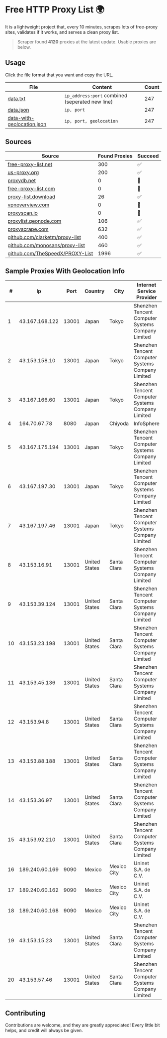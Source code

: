 
# Free HTTP Proxy List 🌍

It is a lightweight project that, every 10 minutes, scrapes lots of free-proxy sites, validates if it works, and serves a clean proxy list.


> Scraper found **4120** proxies at the latest update. Usable proxies are below.

## Usage

Click the file format that you want and copy the URL.


|File|Content|Count|
|----|-------|-----|
|[data.txt](https://raw.githubusercontent.com/themiralay/Proxy-List-World/master/data.txt)|`ip_address:port` combined (seperated new line)|247|
|[data.json](https://raw.githubusercontent.com/themiralay/Proxy-List-World/master/data.json)|`ip, port`|247|
|[data-with-geolocation.json](https://raw.githubusercontent.com/themiralay/Proxy-List-World/master/data-with-geolocation.json)|`ip, port, geolocation`|247|

## Sources

|Source|Found Proxies|Succeed|
|------|-------------|-------|
|[free-proxy-list.net](https://free-proxy-list.net)|300|✅|
|[us-proxy.org](https://www.us-proxy.org)|200|✅|
|[proxydb.net](http://proxydb.net)|0|🚫|
|[free-proxy-list.com](https://free-proxy-list.com/?page=&port=&type%5B%5D=http&type%5B%5D=https&up_time=0&search=Search)|0|🚫|
|[proxy-list.download](https://www.proxy-list.download/HTTP)|26|✅|
|[vpnoverview.com](https://vpnoverview.com/privacy/anonymous-browsing/free-proxy-servers)|0|🚫|
|[proxyscan.io](https://www.proxyscan.io)|0|🚫|
|[proxylist.geonode.com](https://proxylist.geonode.com/api/proxy-list?limit=300&page=1&sort_by=lastChecked&sort_type=desc&protocols=http,https)|106|✅|
|[proxyscrape.com](https://api.proxyscrape.com/v2/?request=displayproxies&protocol=http&timeout=10000&country=all&ssl=all&anonymity=all)|632|✅|
|[github.com/clarketm/proxy-list](https://raw.githubusercontent.com/clarketm/proxy-list/master/proxy-list-raw.txt)|400|✅|
|[github.com/monosans/proxy-list](https://raw.githubusercontent.com/monosans/proxy-list/main/proxies/http.txt)|460|✅|
|[github.com/TheSpeedX/PROXY-List](https://raw.githubusercontent.com/TheSpeedX/PROXY-List/master/http.txt)|1996|✅|


## Sample Proxies With Geolocation Info

|#|Ip|Port|Country|City|Internet Service Provider|
|-|--|----|-------|----|-------------------------|
|1|43.167.168.122|13001|Japan|Tokyo|Shenzhen Tencent Computer Systems Company Limited|
|2|43.153.158.10|13001|Japan|Tokyo|Shenzhen Tencent Computer Systems Company Limited|
|3|43.167.166.60|13001|Japan|Tokyo|Shenzhen Tencent Computer Systems Company Limited|
|4|164.70.67.78|8080|Japan|Chiyoda|InfoSphere|
|5|43.167.175.194|13001|Japan|Tokyo|Shenzhen Tencent Computer Systems Company Limited|
|6|43.167.197.30|13001|Japan|Tokyo|Shenzhen Tencent Computer Systems Company Limited|
|7|43.167.197.46|13001|Japan|Tokyo|Shenzhen Tencent Computer Systems Company Limited|
|8|43.153.16.91|13001|United States|Santa Clara|Shenzhen Tencent Computer Systems Company Limited|
|9|43.153.39.124|13001|United States|Santa Clara|Shenzhen Tencent Computer Systems Company Limited|
|10|43.153.23.198|13001|United States|Santa Clara|Shenzhen Tencent Computer Systems Company Limited|
|11|43.153.45.136|13001|United States|Santa Clara|Shenzhen Tencent Computer Systems Company Limited|
|12|43.153.94.8|13001|United States|Santa Clara|Shenzhen Tencent Computer Systems Company Limited|
|13|43.153.88.188|13001|United States|Santa Clara|Shenzhen Tencent Computer Systems Company Limited|
|14|43.153.36.97|13001|United States|Santa Clara|Shenzhen Tencent Computer Systems Company Limited|
|15|43.153.92.210|13001|United States|Santa Clara|Shenzhen Tencent Computer Systems Company Limited|
|16|189.240.60.169|9090|Mexico|Mexico City|Uninet S.A. de C.V.|
|17|189.240.60.162|9090|Mexico|Mexico City|Uninet S.A. de C.V.|
|18|189.240.60.168|9090|Mexico|Mexico City|Uninet S.A. de C.V.|
|19|43.153.15.23|13001|United States|Santa Clara|Shenzhen Tencent Computer Systems Company Limited|
|20|43.153.57.46|13001|United States|Santa Clara|Shenzhen Tencent Computer Systems Company Limited|



## Contributing

Contributions are welcome, and they are greatly appreciated! Every
little bit helps, and credit will always be given.

